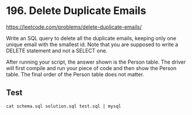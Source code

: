 # 196. Delete Duplicate Emails

https://leetcode.com/problems/delete-duplicate-emails/

Write an SQL query to delete all the duplicate emails, keeping only one unique email with the smallest id. Note that you are supposed to write a DELETE statement and not a SELECT one.

After running your script, the answer shown is the Person table. The driver will first compile and run your piece of code and then show the Person table. The final order of the Person table does not matter.

## Test
```
cat schema.sql solution.sql test.sql | mysql
```

